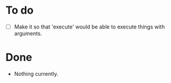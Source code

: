 # To do
- [ ] Make it so that 'execute' would be able to execute things with arguments.

# Done
- Nothing currently.
